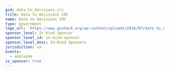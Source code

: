 ```yaml
---
gid: data_to_decisions_crc
title: Data to Decisions CRC
name: Data to Decisions CRC
type: government
logo_url: 'https://www.govhack.org/wp-content/uploads/2016/07/data_to_decisions_crc.png'
sponsor_level: In Kind Sponsor
sponsor_level_id: in-kind-sponsor
sponsor_level_desc: In-Kind Sponsors
jurisdiction: sa
events:
  - adelaide
is_sponsor: true
---
```

